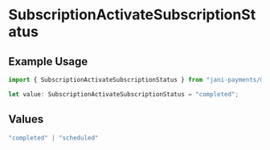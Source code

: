 # SubscriptionActivateSubscriptionStatus

## Example Usage

```typescript
import { SubscriptionActivateSubscriptionStatus } from "jani-payments/models/operations";

let value: SubscriptionActivateSubscriptionStatus = "completed";
```

## Values

```typescript
"completed" | "scheduled"
```